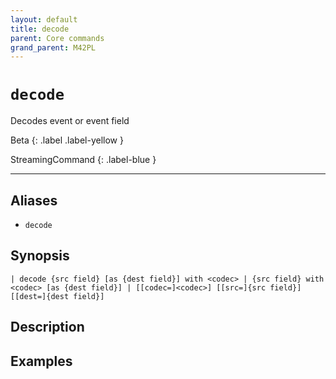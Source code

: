 ```yaml
---
layout: default
title: decode
parent: Core commands
grand_parent: M42PL
---
```


# `decode`

Decodes event or event field

Beta
{: .label .label-yellow }

StreamingCommand
{: .label-blue }

---


## Aliases

* `decode`

## Synopsis

```shell
| decode {src field} [as {dest field}] with <codec> | {src field} with <codec> [as {dest field}] | [[codec=]<codec>] [[src=]{src field}] [[dest=]{dest field}]
```

## Description

## Examples

